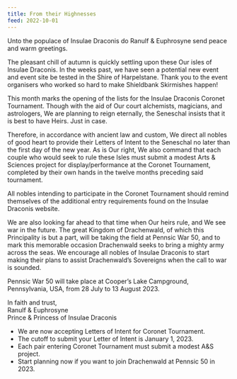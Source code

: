 ```yaml
---
title: From their Highnesses
feed: 2022-10-01
---
```


Unto the populace of Insulae Draconis do Ranulf &amp; Euphrosyne send peace and warm
greetings.

The pleasant chill of autumn is quickly settling upon these Our isles of Insulae Draconis. In
the weeks past, we have seen a potential new event and event site be tested in the Shire of
Harpelstane. Thank you to the event organisers who worked so hard to make Shieldbank
Skirmishes happen!

This month marks the opening of the lists for the Insulae Draconis Coronet Tournament.
Though with the aid of Our court alchemists, magicians, and astrologers, We are planning to
reign eternally, the Seneschal insists that it is best to have Heirs. Just in case.

Therefore, in accordance with ancient law and custom, We direct all nobles of good heart to
provide their Letters of Intent to the Seneschal no later than the first day of the new year. As
is Our right, We also command that each couple who would seek to rule these Isles must
submit a modest Arts &amp; Sciences project for display/performance at the Coronet
Tournament, completed by their own hands in the twelve months preceding said tournament.

All nobles intending to participate in the Coronet Tournament should remind themselves of
the additional entry requirements found on the Insulae Draconis website.

We are also looking far ahead to that time when Our heirs rule, and We see war in the
future. The great Kingdom of Drachenwald, of which this Principality is but a part, will be
taking the field at Pennsic War 50, and to mark this memorable occasion Drachenwald
seeks to bring a mighty army across the seas. We encourage all nobles of Insulae Draconis
to start making their plans to assist Drachenwald’s Sovereigns when the call to war is
sounded.

Pennsic War 50 will take place at Cooper’s Lake Campground, Pennsylvania, USA, from 28
July to 13 August 2023.

In faith and trust,  
Ranulf &amp; Euphrosyne  
Prince &amp; Princess of Insulae Draconis  

* We are now accepting Letters of Intent for Coronet Tournament.
* The cutoff to submit your Letter of Intent is January 1, 2023.
* Each pair entering Coronet Tournament must submit a modest A&amp;S project.
* Start planning now if you want to join Drachenwald at Pennsic 50 in 2023.